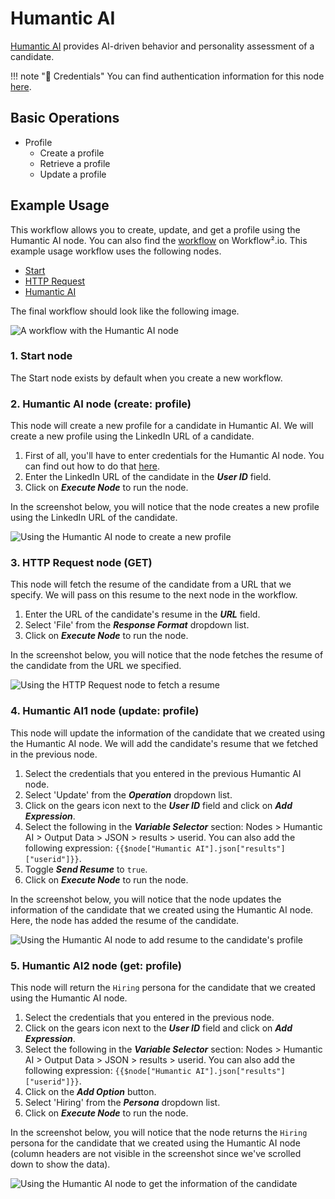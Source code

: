 # Humantic AI

[Humantic AI](https://humantic.ai/) provides AI-driven behavior and personality assessment of a candidate.

!!! note "🔑 Credentials"
    You can find authentication information for this node [here](/workflow/integrations/credentials/humanticAi/).


## Basic Operations

* Profile
    * Create a profile
    * Retrieve a profile
    * Update a profile

## Example Usage

This workflow allows you to create, update, and get a profile using the Humantic AI node. You can also find the [workflow](https://n8n.io/workflows/784) on Workflow².io. This example usage workflow uses the following nodes.
- [Start](/workflow/integrations/core-nodes/workflow-nodes-base.start/)
- [HTTP Request](/workflow/integrations/core-nodes/workflow-nodes-base.httpRequest/)
- [Humantic AI]()

The final workflow should look like the following image.

![A workflow with the Humantic AI node](/_images/integrations/nodes/humanticai/workflow.png)

### 1. Start node

The Start node exists by default when you create a new workflow.

### 2. Humantic AI node (create: profile)

This node will create a new profile for a candidate in Humantic AI. We will create a new profile using the LinkedIn URL of a candidate.

1. First of all, you'll have to enter credentials for the Humantic AI node. You can find out how to do that [here](/workflow/integrations/credentials/humanticAi/).
2. Enter the LinkedIn URL of the candidate in the ***User ID*** field.
3. Click on ***Execute Node*** to run the node.

In the screenshot below, you will notice that the node creates a new profile using the LinkedIn URL of the candidate.

![Using the Humantic AI node to create a new profile](/_images/integrations/nodes/humanticai/humanticai_node.png)

### 3. HTTP Request node (GET)

This node will fetch the resume of the candidate from a URL that we specify. We will pass on this resume to the next node in the workflow.

1. Enter the URL of the candidate's resume in the ***URL*** field.
2. Select 'File' from the ***Response Format*** dropdown list.
3. Click on ***Execute Node*** to run the node.

In the screenshot below, you will notice that the node fetches the resume of the candidate from the URL we specified.

![Using the HTTP Request node to fetch a resume](/_images/integrations/nodes/humanticai/httprequest_node.png)

### 4. Humantic AI1 node (update: profile)

This node will update the information of the candidate that we created using the Humantic AI node. We will add the candidate's resume that we fetched in the previous node.


1. Select the credentials that you entered in the previous Humantic AI node.
2. Select 'Update' from the ***Operation*** dropdown list.
3. Click on the gears icon next to the ***User ID*** field and click on ***Add Expression***.
4. Select the following in the ***Variable Selector*** section: Nodes > Humantic AI > Output Data > JSON > results > userid. You can also add the following expression: `{{$node["Humantic AI"].json["results"]["userid"]}}`.
5. Toggle ***Send Resume*** to `true`.
6. Click on ***Execute Node*** to run the node.


In the screenshot below, you will notice that the node updates the information of the candidate that we created using the Humantic AI node. Here, the node has added the resume of the candidate.

![Using the Humantic AI node to add resume to the candidate's profile](/_images/integrations/nodes/humanticai/humanticai1_node.png)

### 5. Humantic AI2 node (get: profile)

This node will return the `Hiring` persona for the candidate that we created using the Humantic AI node.

1. Select the credentials that you entered in the previous node.
2. Click on the gears icon next to the ***User ID*** field and click on ***Add Expression***.
3. Select the following in the ***Variable Selector*** section: Nodes > Humantic AI > Output Data > JSON > results > userid. You can also add the following expression: `{{$node["Humantic AI"].json["results"]["userid"]}}`.
4. Click on the ***Add Option*** button.
5. Select 'Hiring' from the ***Persona*** dropdown list.
6. Click on ***Execute Node*** to run the node.

In the screenshot below, you will notice that the node returns the `Hiring` persona for the candidate that we created using the Humantic AI node (column headers are not visible in the screenshot since we've scrolled down to show the data).

![Using the Humantic AI node to get the information of the candidate](/_images/integrations/nodes/humanticai/humanticai2_node.png)
